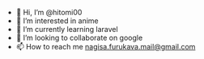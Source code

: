 - 👋 Hi, I’m @hitomi00
- 👀 I’m interested in anime
- 🌱 I’m currently learning laravel
- 💞️ I’m looking to collaborate on google
- 📫 How to reach me <nagisa.furukava.mail@gmail.com>

<!---
hitomi00/hitomi00 is a ✨ special ✨ repository because its `README.md` (this file) appears on your GitHub profile.
You can click the Preview link to take a look at your changes.
--->
